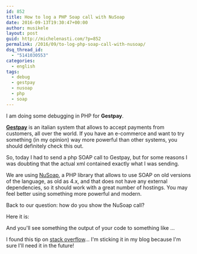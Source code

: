 ```yaml
---
id: 852
title: How to log a PHP Soap call with NuSoap
date: 2016-09-13T19:30:47+00:00
author: musikele
layout: post
guid: http://michelenasti.com/?p=852
permalink: /2016/09/to-log-php-soap-call-with-nusoap/
dsq_thread_id:
  - "5141030553"
categories:
  - english
tags:
  - debug
  - gestpay
  - nusoap
  - php
  - soap
---
```

I am doing some debugging in PHP for **Gestpay**.

[**Gestpay**](http://www.gestpay.it) is an italian system that allows to accept payments from customers, all over the world. If you have an e-commerce and want to try something (in my opinion) way more powerful than other systems, you should definitely check this out.

So, today I had to send a php SOAP call to Gestpay, but for some reasons I was doubting that the actual xml contained exactly what I was sending.

We are using [NuSoap](https://sourceforge.net/projects/nusoap/), a PHP library that allows to use SOAP on old versions of the language, as old as 4.x, and that does not have any external dependencies, so it should work with a great number of hostings. You may feel better using something more powerful and modern.

Back to our question: how do you show the NuSoap call?

Here it is:

<div class="gist-oembed" data-gist="musikele/77cf3cf81cd9db9bd0bdac8003093bbe.json">
</div>

And you'll see something the output of your code to something like ...

<div class="gist-oembed" data-gist="musikele/7e50d19bb1a161704b6bff6c70019875.json">
</div>

I found this tip on [stack overflow](http://stackoverflow.com/questions/3606239/how-do-i-view-the-raw-xml-output-from-nusoap)... I'm sticking it in my blog because I'm sure I'll need it in the future!